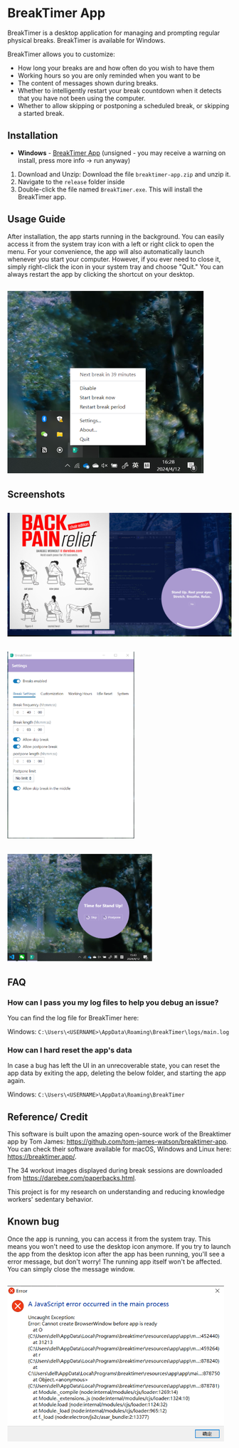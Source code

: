 # BreakTimer App

BreakTimer is a desktop application for managing and prompting regular physical breaks. BreakTimer is available for Windows.

BreakTimer allows you to customize:

- How long your breaks are and how often do you wish to have them
- Working hours so you are only reminded when you want to be
- The content of messages shown during breaks.
- Whether to intelligently restart your break countdown when it detects that you have not been using the computer.
- Whether to allow skipping or postponing a scheduled break, or skipping a started break.

## Installation

- **Windows** - [BreakTimer App](https://github.com/Staceypy/breaktimer-app/releases/download/v1.3.0/breaktimer-app.zip) (unsigned - you may receive a warning on install, press more info -> run anyway)

1. Download and Unzip: Download the file `breaktimer-app.zip` and unzip it.
2. Navigate to the `release` folder inside
3. Double-click the file named `BreakTimer.exe`. This will install the BreakTimer app.

## Usage Guide

After installation, the app starts running in the background. You can easily access it from the system tray icon with a left or right click to open the menu. For your convenience, the app will also automatically launch whenever you start your computer. However, if you ever need to close it, simply right-click the icon in your system tray and choose "Quit." You can always restart the app by clicking the shortcut on your desktop.

## <img src="screenshots/tray_menu.png" alt="tray menu" style="zoom:70%;" />

## Screenshots

## ![break panel](screenshots/break_progress.png)

## <img src="screenshots/setting.png" alt="settings panel" style="zoom:70%;" />

## <img src="screenshots/break_notification.png" alt="notification" style="zoom:50%;" />

## FAQ

### How can I pass you my log files to help you debug an issue?

You can find the log file for BreakTimer here:

Windows: `C:\Users\<USERNAME>\AppData\Roaming\BreakTimer\logs/main.log`

### How can I hard reset the app's data

In case a bug has left the UI in an unrecoverable state, you can reset the app data by exiting the app, deleting the below folder, and starting the app again.

Windows: `C:\Users\<USERNAME>\AppData\Roaming\BreakTimer`

## Reference/ Credit

This software is built upon the amazing open-source work of the Breaktimer app by Tom James: https://github.com/tom-james-watson/breaktimer-app. You can check their software available for macOS, Windows and Linux here: https://breaktimer.app/.

The 34 workout images displayed during break sessions are downloaded from https://darebee.com/paperbacks.html.

This project is for my research on understanding and reducing knowledge workers' sedentary behavior.

## Known bug

Once the app is running, you can access it from the system tray. This means you won't need to use the desktop icon anymore. If you try to launch the app from the desktop icon after the app has been running, you'll see a error message, but don't worry! The running app itself won't be affected. You can simply close the message window.

## <img src="screenshots/image.png" alt="bug1" style="zoom:70%;" />
